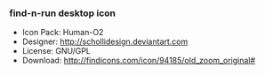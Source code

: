 ### find-n-run desktop icon
 * Icon Pack: Human-O2
 * Designer: http://schollidesign.deviantart.com
 * License: GNU/GPL
 * Download: http://findicons.com/icon/94185/old_zoom_original#
